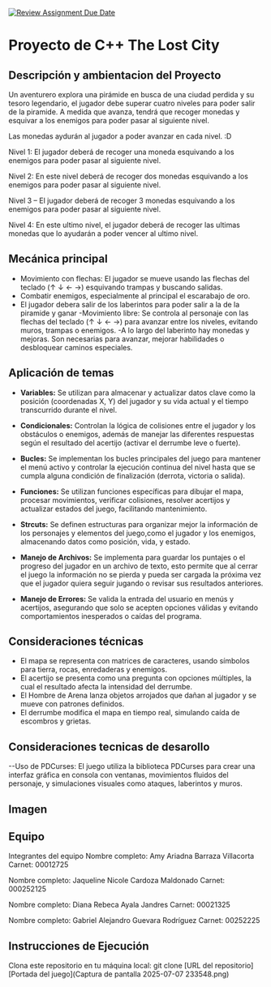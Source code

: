 [![Review Assignment Due Date](https://classroom.github.com/assets/deadline-readme-button-22041afd0340ce965d47ae6ef1cefeee28c7c493a6346c4f15d667ab976d596c.svg)](https://classroom.github.com/a/mi1WNrHU)
# Proyecto de C++ The Lost City

## Descripción y ambientacion del Proyecto

Un aventurero explora una pirámide en busca de una ciudad perdida y su tesoro legendario, el jugador debe superar cuatro niveles para poder salir de la piramide. A medida que avanza, tendrá que recoger monedas y esquivar a los enemigos para poder pasar al siguiente nivel.

Las monedas aydurán al jugador a poder avanzar en cada nivel. :D

Nivel 1: El jugador deberá de recoger una moneda esquivando a los enemigos para poder pasar al siguiente nivel.

Nivel 2: En este nivel deberá de recoger dos monedas esquivando a los enemigos para poder pasar al siguiente nivel.

Nivel 3 – El jugador deberá de recoger 3 monedas esquivando a los enemigos para poder pasar al siguiente nivel.

Nivel 4: En este ultimo nivel, el jugador deberá de recoger las ultimas monedas que lo ayudarán a poder vencer al ultimo nivel.


## Mecánica principal
- Movimiento con flechas: El jugador se mueve usando las flechas del teclado (↑ ↓ ← →) esquivando trampas y buscando salidas.
- Combatir enemigos, especialmente al principal el escarabajo de oro.
- El jugador debera salir de los laberintos para poder salir a la de la piramide y ganar
-Movimiento libre: Se controla al personaje con las flechas del teclado (↑ ↓ ← →) para avanzar entre los niveles, evitando muros, trampas o enemigos.
-A lo largo del laberinto hay monedas y mejoras. Son necesarias para avanzar, mejorar habilidades o desbloquear caminos especiales.


## Aplicación de temas 

- **Variables:** Se utilizan para almacenar y actualizar datos clave como la posición (coordenadas X, Y) del jugador y su vida actual y el tiempo transcurrido durante el nivel.

- **Condicionales:** Controlan la lógica de colisiones entre el jugador y los obstáculos o enemigos, además de manejar las diferentes respuestas según el resultado del acertijo (activar el derrumbe leve o fuerte).

- **Bucles:** Se implementan los bucles principales del juego para mantener el menú activo y controlar la ejecución continua del nivel hasta que se cumpla alguna condición de finalización (derrota, victoria o salida).

- **Funciones:** Se utilizan funciones específicas para dibujar el mapa, procesar movimientos, verificar colisiones, resolver acertijos y actualizar estados del juego, facilitando mantenimiento.

- **Strcuts:** Se definen estructuras para organizar mejor la información de los personajes y elementos del juego,como el jugador y los enemigos, almacenando datos como posición, vida, y estado.

- **Manejo de Archivos:** Se implementa para guardar los puntajes o el progreso del jugador en un archivo de texto, esto permite que al cerrar el juego la información no se pierda y pueda ser cargada la próxima vez que el jugador quiera seguir jugando o revisar sus resultados anteriores.

- **Manejo de Errores:** Se valida la entrada del usuario en menús y acertijos, asegurando que solo se acepten opciones válidas y evitando comportamientos inesperados o caídas del programa.

## Consideraciones técnicas
- El mapa se representa con matrices de caracteres, usando símbolos para tierra, rocas, enredaderas y enemigos.
- El acertijo se presenta como una pregunta con opciones múltiples, la cual el resultado afecta la intensidad del derrumbe.
- El Hombre de Arena lanza objetos arrojados que dañan al jugador y se mueve con patrones definidos.
- El derrumbe modifica el mapa en tiempo real, simulando caída de escombros y grietas.

## Consideraciones tecnicas de desarollo 
--Uso de PDCurses: El juego utiliza la biblioteca PDCurses para crear una interfaz gráfica en consola con ventanas, movimientos fluidos del personaje, y simulaciones visuales como ataques, laberintos y muros.  

## Imagen 

## Equipo

Integrantes del equipo
Nombre completo: Amy Ariadna Barraza Villacorta
Carnet: 00012725

Nombre completo: Jaqueline Nicole Cardoza Maldonado
Carnet: 000252125

Nombre completo: Diana Rebeca Ayala Jandres
Carnet: 00021325

Nombre completo: Gabriel Alejandro Guevara Rodríguez
Carnet: 00252225

## Instrucciones de Ejecución
Clona este repositorio en tu máquina local:
git clone [URL del repositorio]
[Portada del juego](Captura de pantalla 2025-07-07 233548.png)














